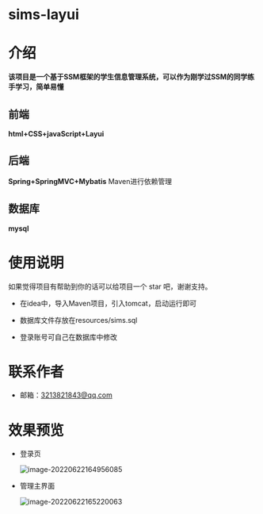 # sims-layui

# 介绍

**该项目是一个基于SSM框架的学生信息管理系统，可以作为刚学过SSM的同学练手学习，简单易懂**

## 前端

**html+CSS+javaScript+Layui**

## 后端

**Spring+SpringMVC+Mybatis** Maven进行依赖管理

## 数据库

**mysql**

# 使用说明

如果觉得项目有帮助到你的话可以给项目一个 star 吧，谢谢支持。

- 在idea中，导入Maven项目，引入tomcat，启动运行即可

- 数据库文件存放在resources/sims.sql
- 登录账号可自己在数据库中修改

# 联系作者

- 邮箱：3213821843@qq.com

# 效果预览





- 登录页

  ![image-20220622164956085](G:\笔记\笔记截图\image-20220622164956085.png)

- 管理主界面

  ![image-20220622165220063](G:\笔记\笔记截图\image-20220622165220063.png)